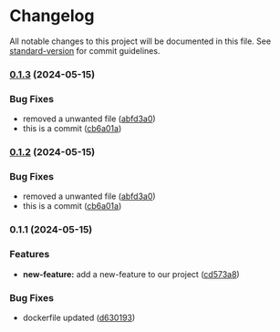 # Changelog

All notable changes to this project will be documented in this file. See [standard-version](https://github.com/conventional-changelog/standard-version) for commit guidelines.

### [0.1.3](https://github.com/sarikamahboob/frontend-boilerplate-next/compare/v0.1.1...v0.1.3) (2024-05-15)


### Bug Fixes

* removed a unwanted file ([abfd3a0](https://github.com/sarikamahboob/frontend-boilerplate-next/commit/abfd3a06f48302d41d84c20b63f059bc02401eb1))
* this is a commit ([cb6a01a](https://github.com/sarikamahboob/frontend-boilerplate-next/commit/cb6a01abcfb47b9d6fbd8e39d06d0c13eb5b363a))

### [0.1.2](https://github.com/sarikamahboob/frontend-boilerplate-next/compare/v0.1.1...v0.1.2) (2024-05-15)


### Bug Fixes

* removed a unwanted file ([abfd3a0](https://github.com/sarikamahboob/frontend-boilerplate-next/commit/abfd3a06f48302d41d84c20b63f059bc02401eb1))
* this is a commit ([cb6a01a](https://github.com/sarikamahboob/frontend-boilerplate-next/commit/cb6a01abcfb47b9d6fbd8e39d06d0c13eb5b363a))

### 0.1.1 (2024-05-15)


### Features

* **new-feature:** add a new-feature to our project ([cd573a8](https://github.com/sarikamahboob/frontend-boilerplate-next/commit/cd573a89e600a433b4eb725cbefd566a74dda578))


### Bug Fixes

* dockerfile updated ([d630193](https://github.com/sarikamahboob/frontend-boilerplate-next/commit/d630193e7863c606630a439b0f5d5cd2d8446775))

